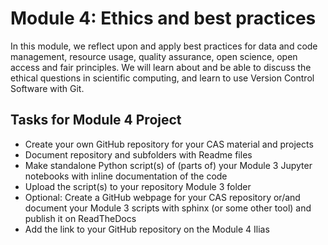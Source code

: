 # Module 4: Ethics and best practices
In this module, we reflect upon and apply best practices for data and code management, resource usage, quality assurance, open science, open access and fair principles. We will learn about and be able to discuss the ethical questions in scientific computing, and learn to use Version Control Software with Git.

## Tasks for Module 4 Project

- Create your own GitHub repository for your CAS material and projects 
- Document repository and subfolders with Readme files
- Make standalone Python script(s) of (parts of) your Module 3 Jupyter notebooks with inline documentation of the code
- Upload the script(s) to your repository Module 3 folder
- Optional: Create a GitHub webpage for your CAS repository or/and document your Module 3 scripts with sphinx (or some other tool) and publish it on ReadTheDocs
- Add the link to your GitHub repository on the Module 4 Ilias
